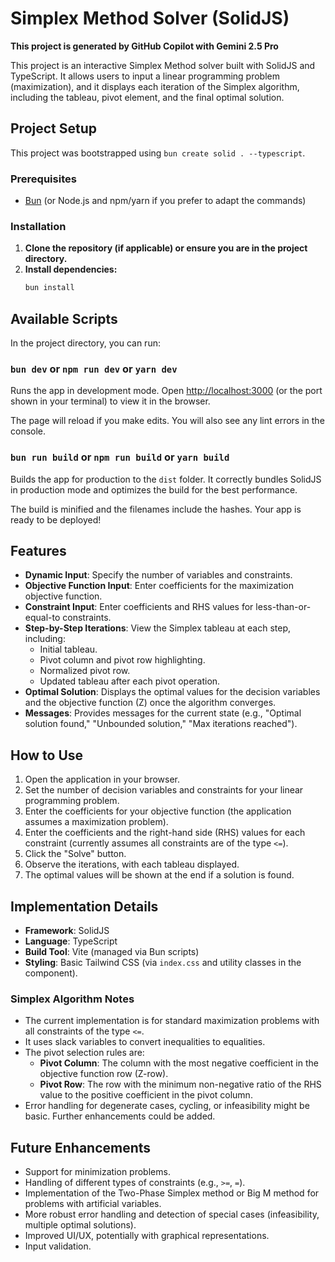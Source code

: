 # Simplex Method Solver (SolidJS)

**This project is generated by GitHub Copilot with Gemini 2.5 Pro**

This project is an interactive Simplex Method solver built with SolidJS and TypeScript. It allows users to input a linear programming problem (maximization), and it displays each iteration of the Simplex algorithm, including the tableau, pivot element, and the final optimal solution.

## Project Setup

This project was bootstrapped using `bun create solid . --typescript`.

### Prerequisites

- [Bun](https://bun.sh/) (or Node.js and npm/yarn if you prefer to adapt the commands)

### Installation

1.  **Clone the repository (if applicable) or ensure you are in the project directory.**
2.  **Install dependencies:**
    ```bash
    bun install
    ```

## Available Scripts

In the project directory, you can run:

### `bun dev` or `npm run dev` or `yarn dev`

Runs the app in development mode.
Open [http://localhost:3000](http://localhost:3000) (or the port shown in your terminal) to view it in the browser.

The page will reload if you make edits.
You will also see any lint errors in the console.

### `bun run build` or `npm run build` or `yarn build`

Builds the app for production to the `dist` folder.
It correctly bundles SolidJS in production mode and optimizes the build for the best performance.

The build is minified and the filenames include the hashes.
Your app is ready to be deployed!

## Features

-   **Dynamic Input**: Specify the number of variables and constraints.
-   **Objective Function Input**: Enter coefficients for the maximization objective function.
-   **Constraint Input**: Enter coefficients and RHS values for less-than-or-equal-to constraints.
-   **Step-by-Step Iterations**: View the Simplex tableau at each step, including:
    -   Initial tableau.
    -   Pivot column and pivot row highlighting.
    -   Normalized pivot row.
    -   Updated tableau after each pivot operation.
-   **Optimal Solution**: Displays the optimal values for the decision variables and the objective function (Z) once the algorithm converges.
-   **Messages**: Provides messages for the current state (e.g., "Optimal solution found," "Unbounded solution," "Max iterations reached").

## How to Use

1.  Open the application in your browser.
2.  Set the number of decision variables and constraints for your linear programming problem.
3.  Enter the coefficients for your objective function (the application assumes a maximization problem).
4.  Enter the coefficients and the right-hand side (RHS) values for each constraint (currently assumes all constraints are of the type `<=`).
5.  Click the "Solve" button.
6.  Observe the iterations, with each tableau displayed.
7.  The optimal values will be shown at the end if a solution is found.

## Implementation Details

-   **Framework**: SolidJS
-   **Language**: TypeScript
-   **Build Tool**: Vite (managed via Bun scripts)
-   **Styling**: Basic Tailwind CSS (via `index.css` and utility classes in the component).

### Simplex Algorithm Notes

-   The current implementation is for standard maximization problems with all constraints of the type `<=`.
-   It uses slack variables to convert inequalities to equalities.
-   The pivot selection rules are:
    -   **Pivot Column**: The column with the most negative coefficient in the objective function row (Z-row).
    -   **Pivot Row**: The row with the minimum non-negative ratio of the RHS value to the positive coefficient in the pivot column.
-   Error handling for degenerate cases, cycling, or infeasibility might be basic. Further enhancements could be added.

## Future Enhancements

-   Support for minimization problems.
-   Handling of different types of constraints (e.g., `>=`, `=`).
-   Implementation of the Two-Phase Simplex method or Big M method for problems with artificial variables.
-   More robust error handling and detection of special cases (infeasibility, multiple optimal solutions).
-   Improved UI/UX, potentially with graphical representations.
-   Input validation.
